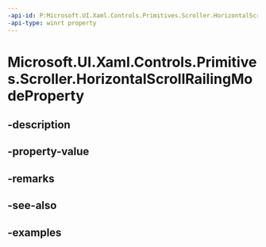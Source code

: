 ```yaml
---
-api-id: P:Microsoft.UI.Xaml.Controls.Primitives.Scroller.HorizontalScrollRailingModeProperty
-api-type: winrt property
---
```


# Microsoft.UI.Xaml.Controls.Primitives.Scroller.HorizontalScrollRailingModeProperty

<!--
public static Microsoft.UI.Xaml.DependencyProperty HorizontalScrollRailingModeProperty { get; }
-->


## -description

## -property-value

## -remarks

## -see-also

## -examples


